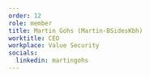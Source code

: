 ```yaml
---
order: 12
role: member
title: Martin Gohs (Martin-BSidesKbh)
worktitle: CEO
workplace: Value Security
socials:
  linkedin: martingohs
---
```

